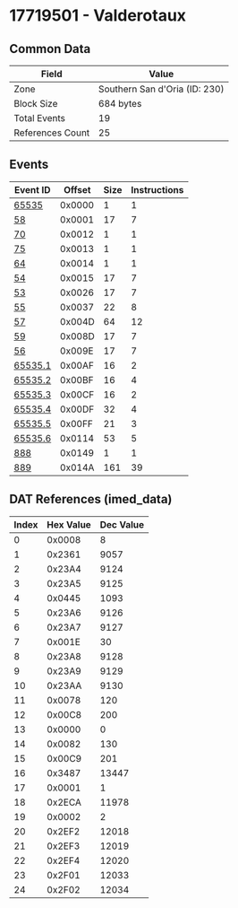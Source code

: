 # 17719501 - Valderotaux

## Common Data

| Field            | Value                         |
|------------------|-------------------------------|
| Zone             | Southern San d'Oria (ID: 230) |
| Block Size       | 684 bytes                     |
| Total Events     | 19                            |
| References Count | 25                            |

## Events

| Event ID                | Offset   |   Size |   Instructions |
|-------------------------|----------|--------|----------------|
| [65535](./65535.md)     | 0x0000   |      1 |              1 |
| [58](./58.md)           | 0x0001   |     17 |              7 |
| [70](./70.md)           | 0x0012   |      1 |              1 |
| [75](./75.md)           | 0x0013   |      1 |              1 |
| [64](./64.md)           | 0x0014   |      1 |              1 |
| [54](./54.md)           | 0x0015   |     17 |              7 |
| [53](./53.md)           | 0x0026   |     17 |              7 |
| [55](./55.md)           | 0x0037   |     22 |              8 |
| [57](./57.md)           | 0x004D   |     64 |             12 |
| [59](./59.md)           | 0x008D   |     17 |              7 |
| [56](./56.md)           | 0x009E   |     17 |              7 |
| [65535.1](./65535.1.md) | 0x00AF   |     16 |              2 |
| [65535.2](./65535.2.md) | 0x00BF   |     16 |              4 |
| [65535.3](./65535.3.md) | 0x00CF   |     16 |              2 |
| [65535.4](./65535.4.md) | 0x00DF   |     32 |              4 |
| [65535.5](./65535.5.md) | 0x00FF   |     21 |              3 |
| [65535.6](./65535.6.md) | 0x0114   |     53 |              5 |
| [888](./888.md)         | 0x0149   |      1 |              1 |
| [889](./889.md)         | 0x014A   |    161 |             39 |

## DAT References (imed_data)

|   Index | Hex Value   |   Dec Value |
|---------|-------------|-------------|
|       0 | 0x0008      |           8 |
|       1 | 0x2361      |        9057 |
|       2 | 0x23A4      |        9124 |
|       3 | 0x23A5      |        9125 |
|       4 | 0x0445      |        1093 |
|       5 | 0x23A6      |        9126 |
|       6 | 0x23A7      |        9127 |
|       7 | 0x001E      |          30 |
|       8 | 0x23A8      |        9128 |
|       9 | 0x23A9      |        9129 |
|      10 | 0x23AA      |        9130 |
|      11 | 0x0078      |         120 |
|      12 | 0x00C8      |         200 |
|      13 | 0x0000      |           0 |
|      14 | 0x0082      |         130 |
|      15 | 0x00C9      |         201 |
|      16 | 0x3487      |       13447 |
|      17 | 0x0001      |           1 |
|      18 | 0x2ECA      |       11978 |
|      19 | 0x0002      |           2 |
|      20 | 0x2EF2      |       12018 |
|      21 | 0x2EF3      |       12019 |
|      22 | 0x2EF4      |       12020 |
|      23 | 0x2F01      |       12033 |
|      24 | 0x2F02      |       12034 |
